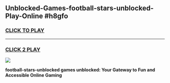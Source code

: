 
## Unblocked-Games-football-stars-unblocked-Play-Online #h8gfo
<h3>
<a href="https://news.freeplayer.one?title=football-stars-unblocked&ref=3">CLICK TO PLAY</a></h3>
<hr>

<h3>
<a href="https://news.freeplayer.one?title=football-stars-unblocked&ref=3">CLICK 2 PLAY</a>
  
</h3>

<a href="https://news.freeplayer.one?title=football-stars-unblocked&ref=3"><img src="https://clearcache.store/games.png"></a>


**football-stars-unblocked games unblocked: Your Gateway to Fun and Accessible Online Gaming**
